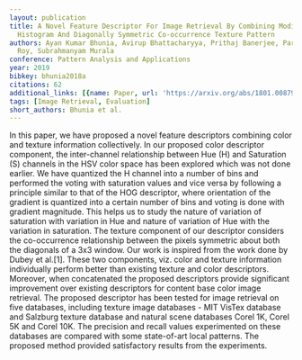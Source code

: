 ```yaml
---
layout: publication
title: A Novel Feature Descriptor For Image Retrieval By Combining Modified Color
  Histogram And Diagonally Symmetric Co-occurrence Texture Pattern
authors: Ayan Kumar Bhunia, Avirup Bhattacharyya, Prithaj Banerjee, Partha Pratim
  Roy, Subrahmanyam Murala
conference: Pattern Analysis and Applications
year: 2019
bibkey: bhunia2018a
citations: 62
additional_links: [{name: Paper, url: 'https://arxiv.org/abs/1801.00879'}]
tags: [Image Retrieval, Evaluation]
short_authors: Bhunia et al.
---
```

In this paper, we have proposed a novel feature descriptors combining color
and texture information collectively. In our proposed color descriptor
component, the inter-channel relationship between Hue (H) and Saturation (S)
channels in the HSV color space has been explored which was not done earlier.
We have quantized the H channel into a number of bins and performed the voting
with saturation values and vice versa by following a principle similar to that
of the HOG descriptor, where orientation of the gradient is quantized into a
certain number of bins and voting is done with gradient magnitude. This helps
us to study the nature of variation of saturation with variation in Hue and
nature of variation of Hue with the variation in saturation. The texture
component of our descriptor considers the co-occurrence relationship between
the pixels symmetric about both the diagonals of a 3x3 window. Our work is
inspired from the work done by Dubey et al.[1]. These two components, viz.
color and texture information individually perform better than existing texture
and color descriptors. Moreover, when concatenated the proposed descriptors
provide significant improvement over existing descriptors for content base
color image retrieval. The proposed descriptor has been tested for image
retrieval on five databases, including texture image databases - MIT VisTex
database and Salzburg texture database and natural scene databases Corel 1K,
Corel 5K and Corel 10K. The precision and recall values experimented on these
databases are compared with some state-of-art local patterns. The proposed
method provided satisfactory results from the experiments.